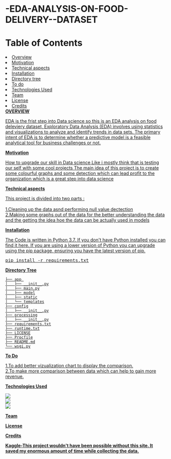 # -EDA-ANALYSIS-ON-FOOD-DELIVERY--DATASET
<h1>Table of Contents</h1>
<li><a href="#overview">Overview</a></li>
<li><a href="#moti">Motivation</li>
<li><a href="#tech">Technical aspects</li>
<li><a href="#inst">Installation</li>
<li><a href="#dir"> Directory tree </h>
<li><a href="#to">To do</li>
<li><a href="#tech">Technologies Used</li>
<li><a href="#team">Team</li>
<li><a href="#li">License</li>
<li><a href="#cred">Credits</li>
<h id="#overview"><b>OVERVIEW</h></b>
<p id="overview">EDA is the frist step into Data science so this is an EDA analysis on food deleviery dataset,
Exploratory Data Analysis (EDA) involves using statistics and visualizations to analyze and identify trends in data sets. The primary intent of EDA is to determine whether a predictive model is a feasible analytical tool for business challenges or not.</p>
<h id="#moti"><b>Motivation</b></h>
<p id="moti">How to upgrade our skill in Data science,Like i mostly think that is testing our self with some cool projects
The  main idea of this project is to create some colourful graphs and some detection which can lead 
profit to the organization which is a great step into data science
</p>
<h  id="#tech"> <b> Technical aspects</b></h>
<p id="tech"> This project is divided into two parts :<br>
       <br>  1.Cleaning up the data asnd performing null value dectection
       <br> 2.Making some graphs out of the data for the better understanding the data and the getting the idea hoe the data 
         can be actually used in models</p>
<h id="#inst"><b> Installation </b></h>
<p id="inst">The Code is written in Python 3.7. If you don't have Python installed you can find it here. If you are using a lower version of Python you can upgrade using the pip package, ensuring you have the latest version of pip.</p>
<pre>pip install -r requirements.txt</pre>
<h id="#dir"><b> Directory Tree </b> </h>
<p id="dir"><code>├── app 
│&nbsp;&nbsp; ├── __init__.py
│&nbsp;&nbsp; ├── main.py
│&nbsp;&nbsp; ├── model
│&nbsp;&nbsp; ├── static
│&nbsp;&nbsp; └── templates
├── config
│&nbsp;&nbsp; ├── __init__.py
├── processing
│&nbsp;&nbsp; ├── __init__.py
├── requirements.txt
├── runtime.txt
├── LICENSE
├── Procfile
├── README.md
└── wsgi.py
</code></p>
<h id="#to"><b> To Do </b></h>
<p id="to"> 1.To add better vizualization chart to display the comparison.
<br>2.To make more comparison between data which can help to gain more revenue.
</p>
<h id="#tech"><b>Technologies Used</b></h>
<p id="tech">
<img src=https://user-images.githubusercontent.com/109030811/211580911-db9ff5ae-b7a5-4f3e-88b9-7eda2d7e4b43.png>
<br>
<img src=https://user-images.githubusercontent.com/109030811/211581245-277ba09f-f20a-4fd0-a958-0eb3211a1f0c.png>
<br>
<img src=https://user-images.githubusercontent.com/109030811/211581688-e073394c-9b90-456a-8874-77d768bbaa6c.png>
</p>
<h id="#team"><b>Team</h>
       <p id="team"></p>
       <h id="#li"><b>License</b></h>
       <p id="li"></p>
       <h id="#cred"><b>Credits</h>
              <p id="cred">Kaggle-This project wouldn't have been possible without this site. It saved my enormous amount of time while collecting the data.</p>
